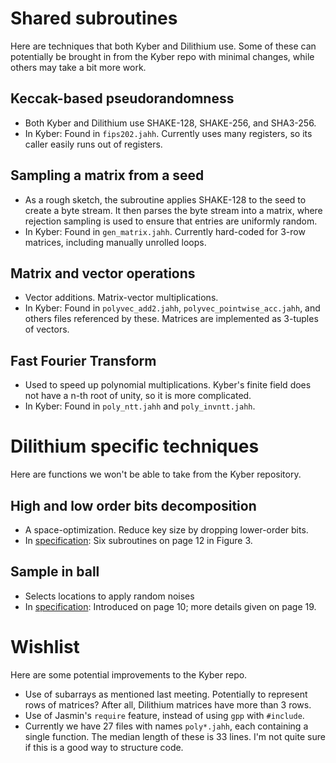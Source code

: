 # Shared subroutines

Here are techniques that both Kyber and Dilithium use.
Some of these can potentially be brought in from the Kyber repo with minimal changes, while others may take a bit more work.

## Keccak-based pseudorandomness

* Both Kyber and Dilithium use SHAKE-128, SHAKE-256, and SHA3-256.
* In Kyber: Found in `fips202.jahh`. Currently uses many registers, so its caller easily runs out of registers.

## Sampling a matrix from a seed

* As a rough sketch, the subroutine applies SHAKE-128 to the seed to create a byte stream. It then parses the byte stream into a matrix, where rejection sampling is used to ensure that entries are uniformly random.
* In Kyber: Found in `gen_matrix.jahh`. Currently hard-coded for 3-row matrices, including manually unrolled loops.

## Matrix and vector operations

* Vector additions. Matrix-vector multiplications.
* In Kyber: Found in `polyvec_add2.jahh`, `polyvec_pointwise_acc.jahh`, and others files referenced by these. Matrices are implemented as 3-tuples of vectors.

## Fast Fourier Transform

* Used to speed up polynomial multiplications. Kyber's finite field does not have a n-th root of unity, so it is more complicated.
* In Kyber: Found in `poly_ntt.jahh` and `poly_invntt.jahh`.

# Dilithium specific techniques

Here are functions we won't be able to take from the Kyber repository.

## High and low order bits decomposition

* A space-optimization. Reduce key size by dropping lower-order bits.
* In [specification](https://pq-crystals.org/dilithium/data/dilithium-specification-round3-20210208.pdf): Six subroutines on page 12 in Figure 3.

## Sample in ball

* Selects locations to apply random noises
* In [specification](https://pq-crystals.org/dilithium/data/dilithium-specification-round3-20210208.pdf): Introduced on page 10; more details given on page 19.

# Wishlist

Here are some potential improvements to the Kyber repo.

 * Use of subarrays as mentioned last meeting. Potentially to represent rows of matrices? After all, Dilithium matrices have more than 3 rows.
 * Use of Jasmin's `require` feature, instead of using `gpp` with `#include`.
 * Currently we have 27 files with names `poly*.jahh`, each containing a single function.
	The median length of these is 33 lines.
	I'm not quite sure if this is a good way to structure code.
